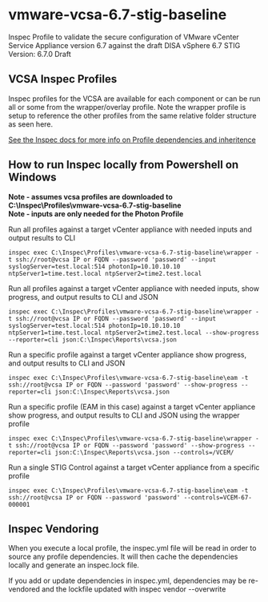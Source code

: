 # vmware-vcsa-6.7-stig-baseline
Inspec Profile to validate the secure configuration of VMware vCenter Service Appliance version 6.7 against the draft DISA vSphere 6.7 STIG
Version: 6.7.0 Draft

## VCSA Inspec Profiles

Inspec profiles for the VCSA are available for each component or can be run all or some from the wrapper/overlay profile.  Note the wrapper profile is setup to reference the other profiles from the same relative folder structure as seen here.  

[See the Inspec docs for more info on Profile dependencies and inheritence](https://www.inspec.io/docs/reference/profiles/)


## How to run Inspec locally from Powershell on Windows

**Note - assumes vcsa profiles are downloaded to C:\Inspec\Profiles\vmware-vcsa-6.7-stig-baseline**  
**Note - inputs are only needed for the Photon Profile**  

Run all profiles against a target vCenter appliance with needed inputs and output results to CLI
```
inspec exec C:\Inspec\Profiles\vmware-vcsa-6.7-stig-baseline\wrapper -t ssh://root@vcsa IP or FQDN --password 'password' --input syslogServer=test.local:514 photonIp=10.10.10.10 ntpServer1=time.test.local ntpServer2=time2.test.local
```

Run all profiles against a target vCenter appliance with needed inputs, show progress, and output results to CLI and JSON
```
inspec exec C:\Inspec\Profiles\vmware-vcsa-6.7-stig-baseline\wrapper -t ssh://root@vcsa IP or FQDN --password 'password' --input syslogServer=test.local:514 photonIp=10.10.10.10 ntpServer1=time.test.local ntpServer2=time2.test.local --show-progress --reporter=cli json:C:\Inspec\Reports\vcsa.json
```

Run a specific profile against a target vCenter appliance show progress, and output results to CLI and JSON
```
inspec exec C:\Inspec\Profiles\vmware-vcsa-6.7-stig-baseline\eam -t ssh://root@vcsa IP or FQDN --password 'password' --show-progress --reporter=cli json:C:\Inspec\Reports\vcsa.json
```

Run a specific profile (EAM in this case) against a target vCenter appliance show progress, and output results to CLI and JSON using the wrapper profile
```
inspec exec C:\Inspec\Profiles\vmware-vcsa-6.7-stig-baseline\wrapper -t ssh://root@vcsa IP or FQDN --password 'password' --show-progress --reporter=cli json:C:\Inspec\Reports\vcsa.json --controls=/VCEM/
```

Run a single STIG Control against a target vCenter appliance from a specific profile
```
inspec exec C:\Inspec\Profiles\vmware-vcsa-6.7-stig-baseline\eam -t ssh://root@vcsa IP or FQDN --password 'password' --controls=VCEM-67-000001
```

## Inspec Vendoring

When you execute a local profile, the inspec.yml file will be read in order to source any profile dependencies. It will then cache the dependencies locally and generate an inspec.lock file.

If you add or update dependencies in inspec.yml, dependencies may be re-vendored and the lockfile updated with inspec vendor --overwrite